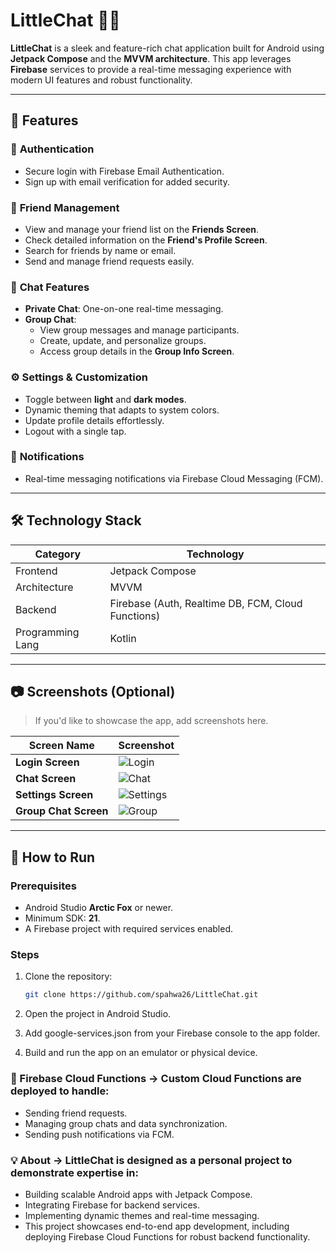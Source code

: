 # LittleChat 📱💬  

**LittleChat** is a sleek and feature-rich chat application built for Android using **Jetpack Compose** and the **MVVM architecture**. This app leverages **Firebase** services to provide a real-time messaging experience with modern UI features and robust functionality.  

---

## 🌟 Features  

### 🔐 **Authentication**  
- Secure login with Firebase Email Authentication.  
- Sign up with email verification for added security.  

### 👫 **Friend Management**  
- View and manage your friend list on the **Friends Screen**.  
- Check detailed information on the **Friend's Profile Screen**.   
- Search for friends by name or email.  
- Send and manage friend requests easily.  

### 💬 **Chat Features**  
- **Private Chat**: One-on-one real-time messaging.  
- **Group Chat**:  
  - View group messages and manage participants.  
  - Create, update, and personalize groups.  
  - Access group details in the **Group Info Screen**.  

### ⚙️ **Settings & Customization**  
- Toggle between **light** and **dark modes**.  
- Dynamic theming that adapts to system colors.  
- Update profile details effortlessly.  
- Logout with a single tap.  

### 🔔 **Notifications**  
- Real-time messaging notifications via Firebase Cloud Messaging (FCM).  

---

## 🛠️ Technology Stack  

| **Category**     | **Technology**         |  
|-------------------|------------------------|  
| Frontend         | Jetpack Compose        |  
| Architecture     | MVVM                   |  
| Backend          | Firebase (Auth, Realtime DB, FCM, Cloud Functions) |  
| Programming Lang | Kotlin                 |  

---

## 📷 Screenshots (Optional)  

> If you'd like to showcase the app, add screenshots here.  

| Screen Name           | Screenshot |  
|-----------------------|------------|  
| **Login Screen**      | ![Login](screenshots/login_screen.jpeg) |  
| **Chat Screen**       | ![Chat](screenshots/chat_screen.jpeg) |  
| **Settings Screen**   | ![Settings](screenshots/settings_screen.jpeg) |  
| **Group Chat Screen** | ![Group](screenshots/group_chat_screen.jpeg) |  

---

## 🚀 How to Run  

### Prerequisites  
- Android Studio **Arctic Fox** or newer.  
- Minimum SDK: **21**.  
- A Firebase project with required services enabled.  

### Steps  

1. Clone the repository:  
   ```bash  
   git clone https://github.com/spahwa26/LittleChat.git  

2. Open the project in Android Studio.

3. Add google-services.json from your Firebase console to the app folder.

4. Build and run the app on an emulator or physical device.

### 🎯 Firebase Cloud Functions -> Custom Cloud Functions are deployed to handle:
- Sending friend requests.
- Managing group chats and data synchronization.
- Sending push notifications via FCM.


### 💡 About -> LittleChat is designed as a personal project to demonstrate expertise in:
- Building scalable Android apps with Jetpack Compose.
- Integrating Firebase for backend services.
- Implementing dynamic themes and real-time messaging.
- This project showcases end-to-end app development, including deploying Firebase Cloud Functions for robust backend functionality.
